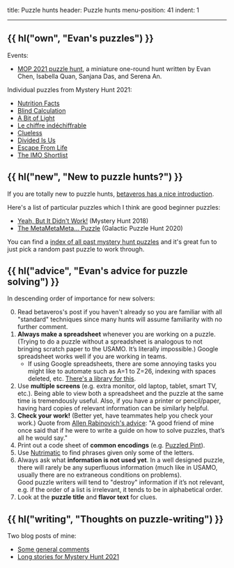 title: Puzzle hunts
header: Puzzle hunts
menu-position: 41
indent: 1

---

## {{ hl("own", "Evan's puzzles") }}

Events:

- [MOP 2021 puzzle hunt](mop/2021.html),
	a miniature one-round hunt
	written by Evan Chen, Isabella Quan, Sanjana Das, and Serena An.

Individual puzzles from Mystery Hunt 2021:

- [Nutrition Facts](https://perpendicular.institute/puzzle/nutrition-facts/)
- [Blind Calculation](https://perpendicular.institute/puzzle/blind-calculation/)
- [A Bit of Light](https://perpendicular.institute/puzzle/a-bit-of-light/)
- [Le chiffre indéchiffrable](https://perpendicular.institute/puzzle/le-chiffre-indéchiffrable/)
- [Clueless](https://perpendicular.institute/puzzle/clueless/)
- [Divided Is Us](https://perpendicular.institute/puzzle/divided-is-us/)
- [Escape From Life](https://perpendicular.institute/puzzle/escape-from-life/)
- [The IMO Shortlist](https://perpendicular.institute/puzzle/the-imo-shortlist/)

## {{ hl("new", "New to puzzle hunts?") }}

If you are totally new to puzzle hunts,
[betaveros has a nice introduction](https://blog.vero.site/post/puzzlehunts).

Here's a list of particular puzzles which I think are good beginner puzzles:

- [Yeah, But It Didn't Work!](https://www.mit.edu/~puzzle/2018/full/puzzle/yeah_but_it_didnt_work.html)
	(Mystery Hunt 2018)
- [The MetaMetaMeta... Puzzle](https://2020.galacticpuzzlehunt.com/puzzle/the-meta-meta-meta-puzzle)
	(Galactic Puzzle Hunt 2020)

You can find a
[index of all past mystery hunt puzzles](https://devjoe.appspot.com/huntindex/)
and it's great fun to just pick a random past puzzle to work through.

## {{ hl("advice", "Evan's advice for puzzle solving") }}

In descending order of importance for new solvers:

0. Read betaveros's post if you haven't already
	so you are familiar with all "standard" techniques
	since many hunts will assume familiarity with no further comment.
1. **Always make a spreadsheet** whenever you are working on a puzzle.
	(Trying to do a puzzle without a spreadsheet is
	analogous to not bringing scratch paper to the USAMO.
	It’s literally impossible.)
	Google spreadsheet works well if you are working in teams.
	- If using Google spreadsheets, there are some annoying tasks
		you might like to automate such as A=1 to Z=26,
		indexing with spaces deleted, etc.
		[There's a library for this](https://github.com/mmachenry/mystery-hunt-sheets-addons).
2. Use **multiple screens**
	(e.g. extra monitor, old laptop, tablet, smart TV, etc.).
	Being able to view both a spreadsheet
	and the puzzle at the same time is tremendously useful.
	Also, if you have a printer or pencil/paper,
	having hard copies of relevant information can be similarly helpful.
3. **Check your work!**
	(Better yet, have teammates help you check your work.)
	Quote from [Allen Rabinovich's advice][advice]:
	"A good friend of mine once said that if he were to write a guide
	on how to solve puzzles, that’s all he would say."
4. Print out a code sheet of **common encodings**
	(e.g. [Puzzled Pint][ppint]).
5. Use [Nutrimatic](https://nutrimatic.org) to find phrases
	given only some of the letters.
6. Always ask what **information is not used yet**.
	In a well designed puzzle,
	there will rarely be any superfluous information
	(much like in USAMO, usually there are no extraneous conditions on problems).  
	Good puzzle writers will tend to "destroy" information
	if it’s not relevant, e.g. if the order of a list is irrelevant,
	it tends to be in alphabetical order.
7. Look at the **puzzle title** and **flavor text** for clues.

## {{ hl("writing", "Thoughts on puzzle-writing") }}

Two blog posts of mine:

- [Some general comments](https://blog.evanchen.cc/2021/02/18/some-puzzle-writing-thoughts-from-an-amateur/)
- [Long stories for Mystery Hunt 2021](https://blog.evanchen.cc/2021/02/21/unnecessarily-detailed-stories-of-my-mystery-hunt-puzzles/)

[ppint]: http://puzzledpint.com/files/2415/7835/9513/CodeSheet-201912.pdf
[advice]: https://www.mit.edu/~puzzle/resources/thinkingaboutpuzzles.html
